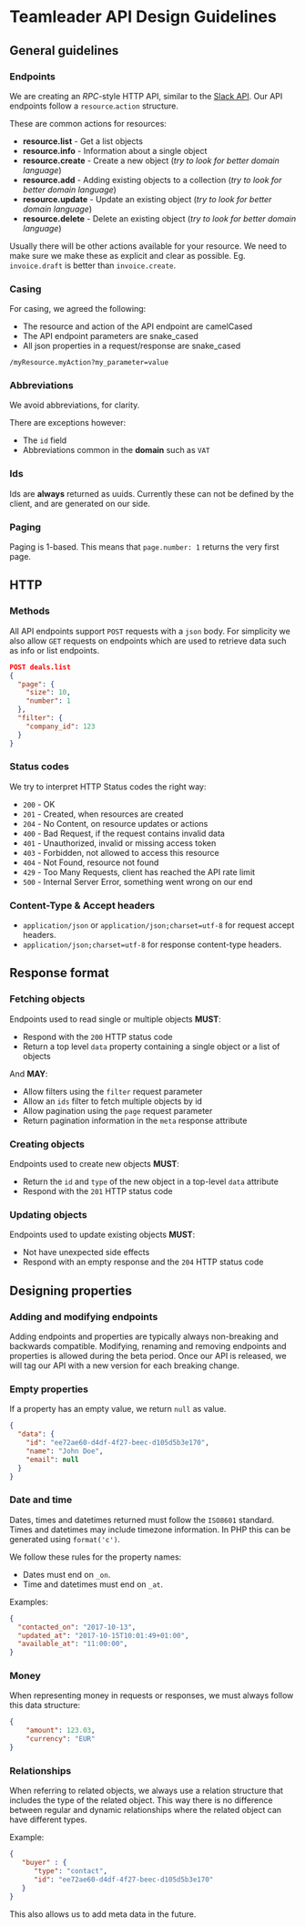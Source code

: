# Teamleader API Design Guidelines

## General guidelines

### Endpoints

We are creating an *RPC*-style HTTP API, similar to the [Slack API](https://api.slack.com/methods). Our API endpoints follow a `resource`.`action` structure.

These are common actions for resources:

 - **resource.list** - Get a list objects
 - **resource.info** - Information about a single object
 - **resource.create** - Create a new object (*try to look for better domain language*)
 - **resource.add** - Adding existing objects to a collection (*try to look for better domain language*)
 - **resource.update** - Update an existing object (*try to look for better domain language*)
 - **resource.delete** - Delete an existing object (*try to look for better domain language*)

Usually there will be other actions available for your resource. We need to make sure we make these as explicit and clear as possible. Eg. `invoice.draft` is better than `invoice.create`.

### Casing

For casing, we agreed the following:

- The resource and action of the API endpoint are camelCased
- The API endpoint parameters are snake_cased
- All json properties in a request/response are snake_cased

```
/myResource.myAction?my_parameter=value
```

### Abbreviations

We avoid abbreviations, for clarity.

There are exceptions however:

- The `id` field
- Abbreviations common in the **domain** such as `VAT`

### Ids

Ids are **always** returned as uuids. Currently these can not be defined by the client, and are generated on our side.

### Paging

Paging is 1-based. This means that `page.number: 1` returns the very first page.

## HTTP

### Methods

All API endpoints support `POST` requests with a `json` body. For simplicity we also allow `GET` requests on endpoints which are used to retrieve data such as info or list endpoints.

```json
POST deals.list
{
  "page": {
    "size": 10,
    "number": 1
  },
  "filter": {
    "company_id": 123
  }
}
```

### Status codes

We try to interpret HTTP Status codes the right way:

 - `200` - OK
 - `201` - Created, when resources are created
 - `204` - No Content, on resource updates or actions
 - `400` - Bad Request, if the request contains invalid data
 - `401` - Unauthorized, invalid or missing access token
 - `403` - Forbidden, not allowed to access this resource
 - `404` - Not Found, resource not found
 - `429` - Too Many Requests, client has reached the API rate limit
 - `500` - Internal Server Error, something went wrong on our end

### Content-Type & Accept headers

 - `application/json` or `application/json;charset=utf-8` for request accept headers.
 - `application/json;charset=utf-8` for response content-type headers.

## Response format

### Fetching objects

Endpoints used to read single or multiple objects **MUST**:

 - Respond with the `200` HTTP status code
 - Return a top level `data` property containing a single object or a list of objects

And **MAY**:

 - Allow filters using the `filter` request parameter
 - Allow an `ids` filter to fetch multiple objects by id
 - Allow pagination using the `page` request parameter
 - Return pagination information in the `meta` response attribute

### Creating objects

Endpoints used to create new objects **MUST**:

 - Return the `id` and `type` of the new object in a top-level `data` attribute
 - Respond with the `201` HTTP status code

### Updating objects

Endpoints used to update existing objects **MUST**:

 - Not have unexpected side effects
 - Respond with an empty response and the `204` HTTP status code

## Designing properties

### Adding and modifying endpoints

Adding endpoints and properties are typically always non-breaking and backwards compatible. Modifying, renaming and removing endpoints and properties is allowed during the beta period. Once our API is released, we will tag our API with a new version for each breaking change.

### Empty properties

If a property has an empty value, we return `null` as value.

```json
{
  "data": {
    "id": "ee72ae60-d4df-4f27-beec-d105d5b3e170",
    "name": "John Doe",
    "email": null
  }
}
```

### Date and time

Dates, times and datetimes returned must follow the `ISO8601` standard. Times and datetimes may include timezone information. In PHP this can be generated using `format('c')`.

We follow these rules for the property names:

 - Dates must end on `_on`.
 - Time and datetimes must end on `_at`.

Examples:

```json
{
  "contacted_on": "2017-10-13",
  "updated_at": "2017-10-15T10:01:49+01:00",
  "available_at": "11:00:00",
}
```

### Money

When representing money in requests or responses, we must always follow this data structure:

```json
{
    "amount": 123.03,
    "currency": "EUR"
}
```

### Relationships

When referring to related objects, we always use a relation structure that includes the type of the related object. This way there is no difference between regular and dynamic relationships where the related object can have different types.

Example:

```json
{
   "buyer" : {
      "type": "contact",
      "id": "ee72ae60-d4df-4f27-beec-d105d5b3e170"
   }
}

```

This also allows us to add meta data in the future.
